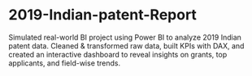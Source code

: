 # 2019-Indian-patent-Report
Simulated real-world BI project using Power BI to analyze 2019 Indian patent data. Cleaned &amp; transformed raw data, built KPIs with DAX, and created an interactive dashboard to reveal insights on grants, top applicants, and field-wise trends.
